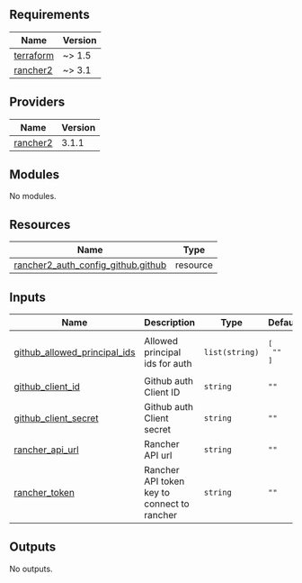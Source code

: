 ## Requirements

| Name | Version |
|------|---------|
| <a name="requirement_terraform"></a> [terraform](#requirement\_terraform) | ~> 1.5 |
| <a name="requirement_rancher2"></a> [rancher2](#requirement\_rancher2) | ~> 3.1 |

## Providers

| Name | Version |
|------|---------|
| <a name="provider_rancher2"></a> [rancher2](#provider\_rancher2) | 3.1.1 |

## Modules

No modules.

## Resources

| Name | Type |
|------|------|
| [rancher2_auth_config_github.github](https://registry.terraform.io/providers/rancher/rancher2/latest/docs/resources/auth_config_github) | resource |

## Inputs

| Name | Description | Type | Default | Required |
|------|-------------|------|---------|:--------:|
| <a name="input_github_allowed_principal_ids"></a> [github\_allowed\_principal\_ids](#input\_github\_allowed\_principal\_ids) | Allowed principal ids for auth | `list(string)` | <pre>[<br>  ""<br>]</pre> | no |
| <a name="input_github_client_id"></a> [github\_client\_id](#input\_github\_client\_id) | Github auth Client ID | `string` | `""` | no |
| <a name="input_github_client_secret"></a> [github\_client\_secret](#input\_github\_client\_secret) | Github auth Client secret | `string` | `""` | no |
| <a name="input_rancher_api_url"></a> [rancher\_api\_url](#input\_rancher\_api\_url) | Rancher API url | `string` | `""` | no |
| <a name="input_rancher_token"></a> [rancher\_token](#input\_rancher\_token) | Rancher API token key to connect to rancher | `string` | `""` | no |

## Outputs

No outputs.
